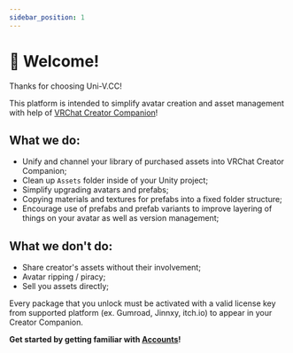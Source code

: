 ```yaml
---
sidebar_position: 1
---
```


# 👋 Welcome!

Thanks for choosing Uni-V.CC!

This platform is intended to simplify avatar creation and asset management with help of [VRChat Creator Companion](https://vcc.docs.vrchat.com/)!

## What we do:
- Unify and channel your library of purchased assets into VRChat Creator Companion;
- Clean up `Assets` folder inside of your Unity project;
- Simplify upgrading avatars and prefabs;
- Copying materials and textures for prefabs into a fixed folder structure;
- Encourage use of prefabs and prefab variants to improve layering of things on your avatar as well as version management;

## What we don't do:
- Share creator's assets without their involvement;
- Avatar ripping / piracy;
- Sell you assets directly;

Every package that you unlock must be activated with a valid license key from supported platform (ex. Gumroad, Jinnxy, itch.io) to appear in your Creator Companion.

**Get started by getting familiar with [Accounts](./basics/account.md)!**